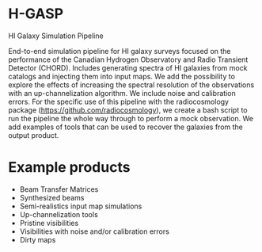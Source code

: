 # H-GASP
HI Galaxy Simulation Pipeline

End-to-end simulation pipeline for HI galaxy surveys focused on the performance of the Canadian Hydrogen Observatory and Radio Transient Detector (CHORD). Includes generating spectra of HI galaxies from mock catalogs and injecting them into input maps. We add the possibility to explore the effects of increasing the spectral resolution of the observations with an up-channelization algorithm. We include noise and calibration errors. For the specific use of this pipeline with the radiocosmology package (https://github.com/radiocosmology), we create a bash script to run the pipeline the whole way through to perform a mock observation. We add examples of tools that can be used to recover the galaxies from the output product.

# Example products
- Beam Transfer Matrices
- Synthesized beams
- Semi-realistics input map simulations
- Up-channelization tools
- Pristine visibilities
- Visibilities with noise and/or calibration errors
- Dirty maps